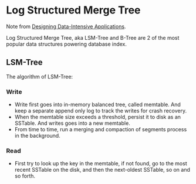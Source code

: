 # Log Structured Merge Tree

Note from [Designing Data-Intensive Applications](https://www.amazon.com/Designing-Data-Intensive-Applications-Reliable-Maintainable/dp/1449373321).

Log Structured Merge Tree, aka LSM-Tree and B-Tree are 2 of the most popular data structures powering database index.

## LSM-Tree

The algorithm of LSM-Tree:

### Write

- Write first goes into in-memory balanced tree, called memtable. And keep a separate append only log to track the writes for crash recovery.
- When the memtable size exceeds a threshold, persist it to disk as an SSTable. And writes goes into a new memtable.
- From time to time, run a merging and compaction of segments process in the background.

### Read

- First try to look up the key in the memtable, if not found, go to the most recent SSTable on the disk, and then the next-oldest SSTable, so on and so forth.
